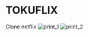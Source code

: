 # TOKUFLIX
 Clone netflix
![print_1](https://user-images.githubusercontent.com/86271864/142249080-cdd10eab-82a6-452e-8eea-26337710c2a2.png)
![print_2](https://user-images.githubusercontent.com/86271864/142249517-c3379e80-1792-4a5b-87b3-e3cc8781645b.png)
